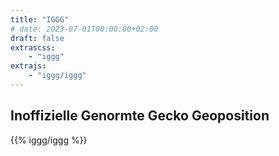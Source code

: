 ```yaml
---
title: "IGGG"
# date: 2023-07-01T00:00:00+02:00
draft: false
extrascss:
    - "iggg"
extrajs:
    - "iggg/iggg"
---
```


## Inoffizielle Genormte Gecko Geoposition

{{% iggg/iggg %}}
